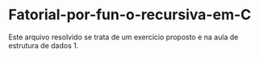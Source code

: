 # Fatorial-por-fun-o-recursiva-em-C
Este arquivo resolvido se trata de um exercício proposto e na aula de estrutura de dados 1.
